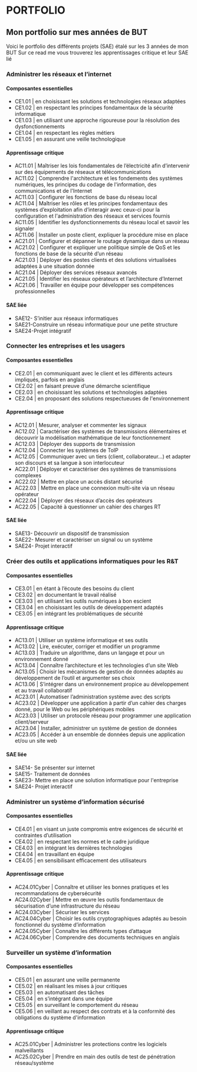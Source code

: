 # PORTFOLIO
## Mon portfolio sur mes années de BUT
Voici le portfolio des différents projets (SAE) étalé sur les 3 années de mon BUT
Sur ce read me vous trouverez les apprentissages critique et leur SAE lié 



### Administrer les réseaux et l’internet
#### Composantes essentielles
- CE1.01 | en choisissant les solutions et technologies réseaux adaptées
- CE1.02 | en respectant les principes fondamentaux de la sécurité informatique
- CE1.03 | en utilisant une approche rigoureuse pour la résolution des dysfonctionnements
- CE1.04 | en respectant les règles métiers
- CE1.05 | en assurant une veille technologique
#### Apprentissage critique
- AC11.01 | Maîtriser les lois fondamentales de l’électricité afin d’intervenir sur des équipements de réseaux et télécommunications
- AC11.02 | Comprendre l'architecture et les fondements des systèmes numériques, les principes du codage de l'information, des communications et de l'Internet
- AC11.03 | Configurer les fonctions de base du réseau local
- AC11.04 | Maîtriser les rôles et les principes fondamentaux des systèmes d’exploitation afin d’interagir avec ceux-ci pour la configuration et l'administration des réseaux et services fournis
- AC11.05 | Identifier les dysfonctionnements du réseau local et savoir les signaler
- AC11.06 | Installer un poste client, expliquer la procédure mise en place
- AC21.01 | Configurer et dépanner le routage dynamique dans un réseau
- AC21.02 | Configurer et expliquer une politique simple de QoS et les fonctions de base de la sécurité d’un réseau
- AC21.03 | Déployer des postes clients et des solutions virtualisées adaptées à une situation donnée
- AC21.04 | Déployer des services réseaux avancés
- AC21.05 | Identifier les réseaux opérateurs et l’architecture d’Internet
- AC21.06 | Travailler en équipe pour développer ses compétences professionnelles
#### SAE liée
- SAE12- S’initier  aux réseaux informatiques
- SAE21-Construire un réseau informatique pour une petite structure
- SAE24-Projet intégratif





### Connecter les entreprises et les usagers 
#### Composantes essentielles
- CE2.01 | en communiquant avec le client et les différents acteurs impliqués, parfois en anglais
- CE2.02 | en faisant preuve d’une démarche scientifique
- CE2.03 | en choisissant les solutions et technologies adaptées
- CE2.04 | en proposant des solutions respectueuses de l'environnement
#### Apprentissage critique
- AC12.01 | Mesurer, analyser et commenter les signaux
- AC12.02 | Caractériser des systèmes de transmissions élémentaires et découvrir la modélisation mathématique de leur fonctionnement
- AC12.03 | Déployer des supports de transmission
- AC12.04 | Connecter les systèmes de ToIP
- AC12.05 | Communiquer avec un tiers (client, collaborateur...) et adapter son discours et sa langue à son interlocuteur
- AC22.01 | Déployer et caractériser des systèmes de transmissions complexes
- AC22.02 | Mettre en place un accès distant sécurisé
- AC22.03 | Mettre en place une connexion multi-site via un réseau opérateur
- AC22.04 | Déployer des réseaux d’accès des opérateurs
- AC22.05 | Capacité à questionner un cahier des charges RT
#### SAE liée
- SAE13- Découvrir un dispositif de transmission
- SAE22- Mesurer et caractériser un signal ou un système
- SAE24- Projet interactif




### Créer des outils et applications informatiques pour les R&T
#### Composantes essentielles
- CE3.01 | en étant à l’écoute des besoins du client
- CE3.02 | en documentant le travail réalisé
- CE3.03 | en utilisant les outils numériques à bon escient
- CE3.04 | en choisissant les outils de développement adaptés
- CE3.05 | en intégrant les problématiques de sécurité
#### Apprentissage critique
- AC13.01 | Utiliser un système informatique et ses outils
- AC13.02 | Lire, exécuter, corriger et modifier un programme
- AC13.03 | Traduire un algorithme, dans un langage et pour un environnement donné
- AC13.04 | Connaître l’architecture et les technologies d’un site Web
- AC13.05 | Choisir les mécanismes de gestion de données adaptés au développement de l’outil et argumenter ses choix
- AC13.06 | S’intégrer dans un environnement propice au développement et au travail collaboratif
- AC23.01 | Automatiser l’administration système avec des scripts
- AC23.02 | Développer une application à partir d’un cahier des charges donné, pour le Web ou les périphériques mobiles
- AC23.03 | Utiliser un protocole réseau pour programmer une application client/serveur
- AC23.04 | Installer, administrer un système de gestion de données
- AC23.05 | Accéder à un ensemble de données depuis une application et/ou un site web
#### SAE liée
- SAE14- Se présenter sur internet
- SAE15- Traitement de données
- SAE23- Mettre en place une solution informatique pour l'entreprise
- SAE24- Projet interactif




### Administrer un système d’information sécurisé
#### Composantes essentielles
- CE4.01 | en visant un juste compromis entre exigences de sécurité et contraintes d’utilisation
- CE4.02 | en respectant les normes et le cadre juridique
- CE4.03 | en intégrant les dernières technologies
- CE4.04 | en travaillant en équipe
- CE4.05 | en sensibilisant efficacement des utilisateurs
#### Apprentissage critique
- AC24.01Cyber | Connaître et utiliser les bonnes pratiques et les recommandations de cybersécurité
- AC24.02Cyber | Mettre en œuvre les outils fondamentaux de sécurisation d’une infrastructure du réseau
- AC24.03Cyber | Sécuriser les services
- AC24.04Cyber | Choisir les outils cryptographiques adaptés au besoin fonctionnel du système d’information
- AC24.05Cyber | Connaître les différents types d’attaque
- AC24.06Cyber | Comprendre des documents techniques en anglais



### Surveiller un système d’information
#### Composantes essentielles
- CE5.01 | en assurant une veille permanente
- CE5.02 | en réalisant les mises à jour critiques
- CE5.03 | en automatisant des tâches
- CE5.04 | en s’intégrant dans une équipe
- CE5.05 | en surveillant le comportement du réseau
- CE5.06 | en veillant au respect des contrats et à la conformité des obligations du système d'information
#### Apprentissage critique
- AC25.01Cyber | Administrer les protections contre les logiciels malveillants
- AC25.02Cyber | Prendre en main des outils de test de pénétration réseau/système
